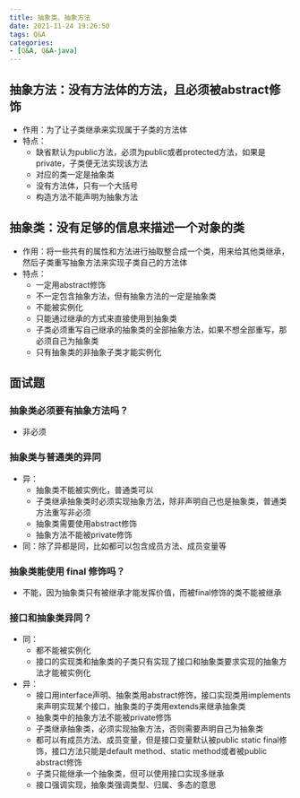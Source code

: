 ```yaml
---
title: 抽象类、抽象方法
date: 2021-11-24 19:26:50
tags: Q&A
categories:
- [Q&A, Q&A-java]
---
```


## 抽象方法：没有方法体的方法，且必须被abstract修饰
* 作用：为了让子类继承来实现属于子类的方法体
* 特点：
  * 缺省默认为public方法，必须为public或者protected方法，如果是private，子类便无法实现该方法
  * 对应的类一定是抽象类
  * 没有方法体，只有一个大括号
  * 构造方法不能声明为抽象方法

## 抽象类：没有足够的信息来描述一个对象的类
* 作用：将一些共有的属性和方法进行抽取整合成一个类，用来给其他类继承，然后子类重写抽象方法来实现子类自己的方法体
* 特点：
  * 一定用abstract修饰
  * 不一定包含抽象方法，但有抽象方法的一定是抽象类
  * 不能被实例化
  * 只能通过继承的方式来直接使用到抽象类
  * 子类必须重写自己继承的抽象类的全部抽象方法，如果不想全部重写，那必须自己为抽象类
  * 只有抽象类的非抽象子类才能实例化


## 面试题
### 抽象类必须要有抽象方法吗？
* 非必须

### 抽象类与普通类的异同
* 异：
  * 抽象类不能被实例化，普通类可以
  * 子类继承抽象类时必须实现抽象方法，除非声明自己也是抽象类，普通类方法重写非必须
  * 抽象类需要使用abstract修饰
  * 抽象方法不能被private修饰
* 同：除了异都是同，比如都可以包含成员方法、成员变量等

### 抽象类能使用 final 修饰吗？
* 不能，因为抽象类只有被继承才能发挥价值，而被final修饰的类不能被继承

### 接口和抽象类异同？
* 同：
  * 都不能被实例化
  * 接口的实现类和抽象类的子类只有实现了接口和抽象类要求实现的抽象方法才能被实例化
* 异：
  * 接口用interface声明、抽象类用abstract修饰，接口实现类用implements来声明实现某个接口，抽象类的子类用extends来继承抽象类
  * 抽象类中的抽象方法不能被private修饰
  * 子类继承抽象类，必须实现抽象方法，否则需要声明自己为抽象类
  * 都可以有成员方法、成员变量，但是接口变量默认被public static final修饰，接口方法只能是default method、static method或者被public abstract修饰
  * 子类只能继承一个抽象类，但可以使用接口实现多继承
  * 接口强调实现，抽象类强调类型、归属、多态的意思
